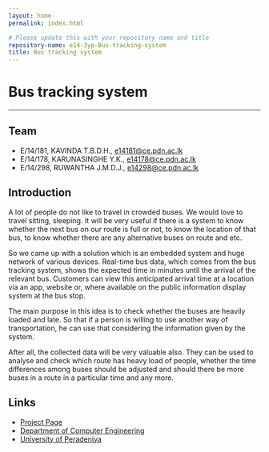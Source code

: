 ```yaml
---
layout: home
permalink: index.html

# Please update this with your repository name and title
repository-name: e14-3yp-Bus-tracking-system
title: Bus tracking system
---
```


[comment]: # "This is the standard layout for the project, but you can clean this and use your own template"

# Bus tracking system

---

## Team
-  E/14/181, KAVINDA T.B.D.H., [e14181@ce.pdn.ac.lk](mailto:e14181@ce.pdn.ac.lk)
-  E/14/178, KARUNASINGHE Y.K., [e14178@ce.pdn.ac.lk](mailto:e14178@ce.pdn.ac.lk)
-  E/14/298, RUWANTHA J.M.D.J., [e14298@ce.pdn.ac.lk](mailto:e14298@ce.pdn.ac.lk)



## Introduction

A lot of people do not like to travel in crowded buses. We would love to travel sitting, sleeping. It will be very useful if there is a system to know whether the next bus on our route is full or not, to know the location of that bus, to know whether there are any alternative buses on route and etc.

So we came up with a solution which is an embedded system and huge network of various devices. Real-time bus data, which comes from the bus tracking system, shows the expected time in minutes until the arrival of the relevant bus. Customers can view this anticipated arrival time at a location via an app, website or, where available on the public information display system at the bus stop.  

The main purpose in this idea is to check whether the buses are heavily loaded and late. So that if a person is willing to use another way of transportation, he can use that considering the information given by the system.

After all, the collected data will be very valuable also. They can be used to analyse and check which route has heavy load of people, whether the time differences among buses should be adjusted and should there be more buses in a route in a particular time and any more.




## Links

- <a href = "https://cepdnaclk.github.io/e14-3yp-Bus-tracking-system/" target = "_blank">Project Page</a>
- <a href = "http://www.ce.pdn.ac.lk/" target = "_blank">Department of Computer Engineering</a>
- <a href = "https://eng.pdn.ac.lk/" target = "_blank">University of Peradeniya</a>


[//]: # (Please refer this to learn more about Markdown syntax)
[//]: # (https://github.com/adam-p/markdown-here/wiki/Markdown-Cheatsheet)
